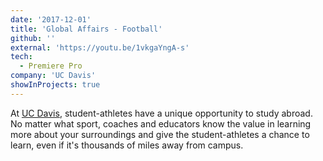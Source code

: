 ```yaml
---
date: '2017-12-01'
title: 'Global Affairs - Football'
github: ''
external: 'https://youtu.be/1vkgaYngA-s'
tech:
  - Premiere Pro
company: 'UC Davis'
showInProjects: true
---
```


At [UC Davis](https://www.ucdavisaggies.com), student-athletes have a unique opportunity to study abroad. No matter what sport, coaches and educators know the value in learning more about your surroundings and give the student-athletes a chance to learn, even if it's thousands of miles away from campus.
